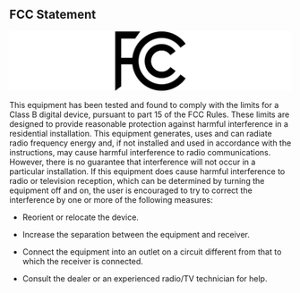 ## FCC Statement
![FCC Logo]( imgs/fcc-logo.png)

This equipment has been tested and found to comply with the limits for a Class B digital device, pursuant to part 15 of the FCC Rules. These limits are designed to provide reasonable protection against harmful interference in a residential installation. This equipment generates, uses and can radiate radio frequency energy and, if not installed and used in accordance with the instructions, may cause harmful interference to radio communications. However, there is no guarantee that interference will not occur in a particular installation. If this equipment does cause harmful interference to radio or television reception, which can be determined by turning the equipment off and on, the user is encouraged to try to correct the interference by one or more of the following measures:

- Reorient or relocate the device.

- Increase the separation between the equipment and receiver.

- Connect the equipment into an outlet on a circuit different from that to which the receiver is connected.

- Consult the dealer or an experienced radio/TV technician for help.
